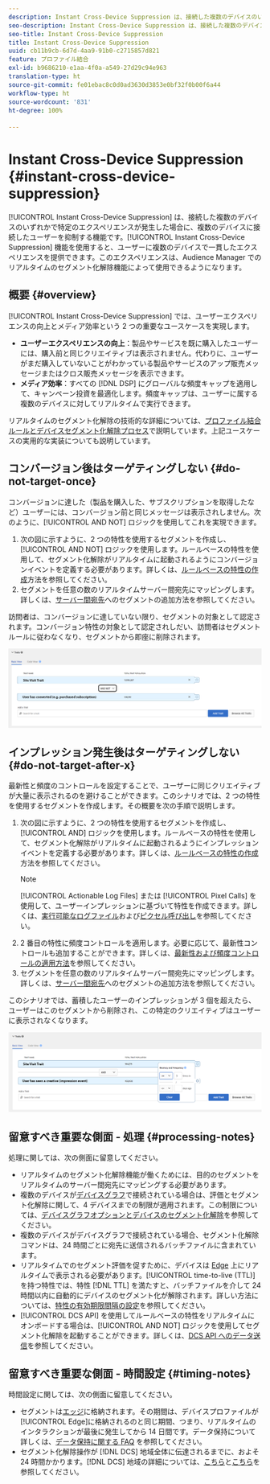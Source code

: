 ```yaml
---
description: Instant Cross-Device Suppression は、接続した複数のデバイスのいずれかで特定のエクスペリエンスが発生した場合に、複数のデバイスに接続したユーザーを抑制する機能です。Instant Cross-Device Suppression 機能を使用すると、ユーザーに複数のデバイスで一貫したエクスペリエンスを提供できます。このエクスペリエンスは、Audience Manager でのリアルタイムのセグメント化解除機能によって使用できるようになります。
seo-description: Instant Cross-Device Suppression は、接続した複数のデバイスのいずれかで特定のエクスペリエンスが発生した場合に、複数のデバイスに接続したユーザーを抑制する機能です。Instant Cross-Device Suppression 機能を使用すると、ユーザーに複数のデバイスで一貫したエクスペリエンスを提供できます。このエクスペリエンスは、Audience Manager でのリアルタイムのセグメント化解除機能によって使用できるようになります。
seo-title: Instant Cross-Device Suppression
title: Instant Cross-Device Suppression
uuid: cb11b9cb-6d7d-4aa9-91b0-c2715857d821
feature: プロファイル結合
exl-id: b9686210-e1aa-4f0a-a549-27d29c94e963
translation-type: ht
source-git-commit: fe01ebac8c0d0ad3630d3853e0bf32f0b00f6a44
workflow-type: ht
source-wordcount: '831'
ht-degree: 100%

---
```


# Instant Cross-Device Suppression {#instant-cross-device-suppression}

[!UICONTROL Instant Cross-Device Suppression] は、接続した複数のデバイスのいずれかで特定のエクスペリエンスが発生した場合に、複数のデバイスに接続したユーザーを抑制する機能です。[!UICONTROL Instant Cross-Device Suppression] 機能を使用すると、ユーザーに複数のデバイスで一貫したエクスペリエンスを提供できます。このエクスペリエンスは、Audience Manager でのリアルタイムのセグメント化解除機能によって使用できるようになります。

## 概要 {#overview}

[!UICONTROL Instant Cross-Device Suppression] では、ユーザーエクスペリエンスの向上とメディア効率という 2 つの重要なユースケースを実現します。

* **ユーザーエクスペリエンスの向上**：製品やサービスを既に購入したユーザーには、購入前と同じクリエイティブは表示されません。代わりに、ユーザーがまだ購入していないことがわかっている製品やサービスのアップ販売メッセージまたはクロス販売メッセージを表示できます。
* **メディア効率**：すべての [!DNL DSP] にグローバルな頻度キャップを適用して、キャンペーン投資を最適化します。頻度キャップは、ユーザーに属する複数のデバイスに対してリアルタイムで実行できます。

リアルタイムのセグメント化解除の技術的な詳細については、[プロファイル結合ルールとデバイスセグメント化解除プロセス](merge-rule-unsegment.md)で説明しています。上記ユースケースの実用的な実装についても説明しています。

## コンバージョン後はターゲティングしない {#do-not-target-once}

コンバージョンに達した（製品を購入した、サブスクリプションを取得したなど）ユーザーには、コンバージョン前と同じメッセージは表示されしません。次のように、[!UICONTROL AND NOT] ロジックを使用してこれを実現できます。

1. 次の図に示すように、2 つの特性を使用するセグメントを作成し、[!UICONTROL AND NOT] ロジックを使用します。ルールベースの特性を使用して、セグメント化解除がリアルタイムに起動されるようにコンバージョンイベントを定義する必要があります。詳しくは、[ルールベースの特性の作成](../traits/create-onboarded-rule-based-traits.md)方法を参照してください。
2. セグメントを任意の数のリアルタイムサーバー間宛先にマッピングします。詳しくは、[サーバー間宛先](../destinations/add-edit-segments.md)へのセグメントの追加方法を参照してください。

訪問者は、コンバージョンに達していない限り、セグメントの対象として認定されます。コンバージョン特性の対象として認定されしだい、訪問者はセグメントルールに従わなくなり、セグメントから即座に削除されます。

![](assets/and_not_use_case.png)

## インプレッション発生後はターゲティングしない {#do-not-target-after-x}

最新性と頻度のコントロールを設定することで、ユーザーに同じクリエイティブが大量に表示されるのを避けることができます。このシナリオでは、2 つの特性を使用するセグメントを作成します。その概要を次の手順で説明します。

1. 次の図に示すように、2 つの特性を使用するセグメントを作成し、[!UICONTROL AND] ロジックを使用します。ルールベースの特性を使用して、セグメント化解除がリアルタイムに起動されるようにインプレッションイベントを定義する必要があります。詳しくは、[ルールベースの特性の作成](../traits/create-onboarded-rule-based-traits.md)方法を参照してください。
   >[!NOTE]
   >
   >[!UICONTROL Actionable Log Files] または [!UICONTROL Pixel Calls] を使用して、ユーザーインプレッションに基づいて特性を作成できます。詳しくは、[実行可能なログファイル](../../integration/media-data-integration/actionable-log-files.md)および[ピクセル呼び出し](../../integration/media-data-integration/impression-data-pixels.md)を参照してください。
2. 2 番目の特性に頻度コントロールを適用します。必要に応じて、最新性コントロールも追加することができます。詳しくは、[最新性および頻度コントロールの適用方法](../segments/recency-and-frequency.md)を参照してください。
3. セグメントを任意の数のリアルタイムサーバー間宛先にマッピングします。詳しくは、[サーバー間宛先](../destinations/add-edit-segments.md)へのセグメントの追加方法を参照してください。

このシナリオでは、蓄積したユーザーのインプレッションが 3 個を超えたら、ユーザーはこのセグメントから削除され、この特定のクリエイティブはユーザーに表示されなくなります。

![](assets/impressions_use_case.png)

## 留意すべき重要な側面 - 処理 {#processing-notes}

処理に関しては、次の側面に留意してください。

* リアルタイムのセグメント化解除機能が働くためには、目的のセグメントをリアルタイムのサーバー間宛先にマッピングする必要があります。
* 複数のデバイスが[デバイスグラフ](profile-link-use-case.md#recommendations)で接続されている場合は、評価とセグメント化解除に関して、4 デバイスまでの制限が適用されます。この制限については、[デバイスグラフオプションとデバイスのセグメント化解除](merge-rule-unsegment.md#device-graph-options-unsegmentation)を参照してください。
* 複数のデバイスがデバイスグラフで接続されている場合、セグメント化解除コマンドは、24 時間ごとに宛先に送信されるバッチファイルに含まれています。
* リアルタイムでのセグメント評価を促すために、デバイスは   [Edge](../../reference/system-components/components-edge.md) 上にリアルタイムで表示される必要があります。[!UICONTROL time-to-live (TTL)] を持つ特性では、特性 [!DNL TTL] を満たすと、バッチファイルを介して 24 時間以内に自動的にデバイスのセグメント化が解除されま&#x200B;す。詳しい方法については、[特性の有効期限間隔の設定](../traits/create-onboarded-rule-based-traits.md#set-expiration-interval)を参照してください。
* [!UICONTROL DCS API] を使用してルールベースの特性をリアルタイムにオンボードする場合は、[!UICONTROL AND NOT] ロジックを使用してセグメント化解除を起動することができます。詳しくは、[DCS API へのデータ送信](../../api/dcs-intro/dcs-event-calls/dcs-url-send.md)を参照してください。

## 留意すべき重要な側面 - 時間設定 {#timing-notes}

時間設定に関しては、次の側面に留意してください。

* セグメントは[エッジ](../../reference/system-components/components-edge.md)に格納されます。その期間は、デバイスプロファイルが[!UICONTROL Edge]に格納されるのと同じ期間、つまり、リアルタイムのインタラクションが最後に発生してから 14 日間です。データ保持について詳しくは、[データ保持に関する FAQ](../../faq/faq-privacy.md#data-retention-faq) を参照してください。
* セグメント化解除操作が [!DNL DCS] 地域全体に伝達されるまでに、およそ 24 時間かかります。[!DNL DCS] 地域の詳細については、[こちら](../..//reference/system-components/components-data-collection.md)と[こちら](../../api/dcs-intro/dcs-api-reference/dcs-regions.md)を参照してください。
